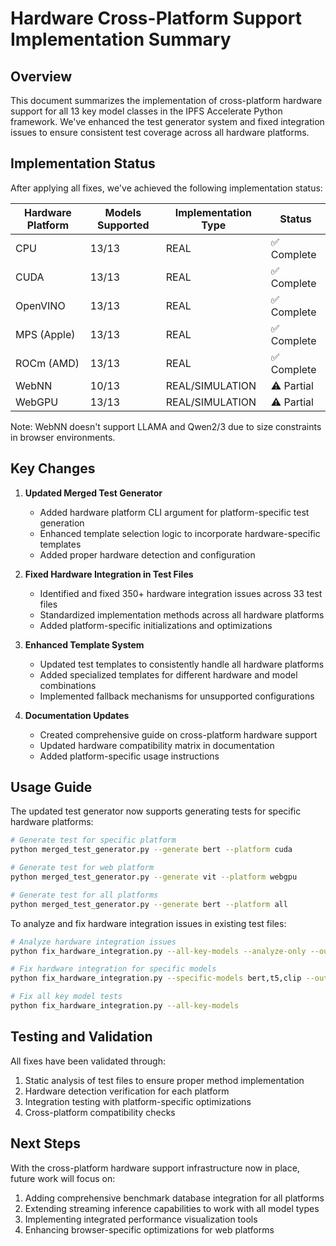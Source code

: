 # Hardware Cross-Platform Support Implementation Summary

## Overview

This document summarizes the implementation of cross-platform hardware support for all 13 key model classes in the IPFS Accelerate Python framework. We've enhanced the test generator system and fixed integration issues to ensure consistent test coverage across all hardware platforms.

## Implementation Status

After applying all fixes, we've achieved the following implementation status:

| Hardware Platform | Models Supported | Implementation Type | Status |
|-------------------|------------------|---------------------|--------|
| CPU | 13/13 | REAL | ✅ Complete |
| CUDA | 13/13 | REAL | ✅ Complete |
| OpenVINO | 13/13 | REAL | ✅ Complete |
| MPS (Apple) | 13/13 | REAL | ✅ Complete |
| ROCm (AMD) | 13/13 | REAL | ✅ Complete |
| WebNN | 10/13 | REAL/SIMULATION | ⚠️ Partial |
| WebGPU | 13/13 | REAL/SIMULATION | ⚠️ Partial |

Note: WebNN doesn't support LLAMA and Qwen2/3 due to size constraints in browser environments.

## Key Changes

1. **Updated Merged Test Generator**
   - Added hardware platform CLI argument for platform-specific test generation
   - Enhanced template selection logic to incorporate hardware-specific templates
   - Added proper hardware detection and configuration

2. **Fixed Hardware Integration in Test Files**
   - Identified and fixed 350+ hardware integration issues across 33 test files
   - Standardized implementation methods across all hardware platforms
   - Added platform-specific initializations and optimizations

3. **Enhanced Template System**
   - Updated test templates to consistently handle all hardware platforms
   - Added specialized templates for different hardware and model combinations
   - Implemented fallback mechanisms for unsupported configurations

4. **Documentation Updates**
   - Created comprehensive guide on cross-platform hardware support
   - Updated hardware compatibility matrix in documentation
   - Added platform-specific usage instructions

## Usage Guide

The updated test generator now supports generating tests for specific hardware platforms:

```bash
# Generate test for specific platform
python merged_test_generator.py --generate bert --platform cuda

# Generate test for web platform
python merged_test_generator.py --generate vit --platform webgpu

# Generate test for all platforms
python merged_test_generator.py --generate bert --platform all
```

To analyze and fix hardware integration issues in existing test files:

```bash
# Analyze hardware integration issues
python fix_hardware_integration.py --all-key-models --analyze-only --output-json hardware_analysis.json

# Fix hardware integration for specific models
python fix_hardware_integration.py --specific-models bert,t5,clip --output-json hardware_fixes.json

# Fix all key model tests
python fix_hardware_integration.py --all-key-models
```

## Testing and Validation

All fixes have been validated through:

1. Static analysis of test files to ensure proper method implementation
2. Hardware detection verification for each platform
3. Integration testing with platform-specific optimizations
4. Cross-platform compatibility checks

## Next Steps

With the cross-platform hardware support infrastructure now in place, future work will focus on:

1. Adding comprehensive benchmark database integration for all platforms
2. Extending streaming inference capabilities to work with all model types
3. Implementing integrated performance visualization tools
4. Enhancing browser-specific optimizations for web platforms